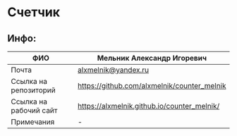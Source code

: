 # Счетчик


## Инфо:

| ФИО | Мельник Александр Игоревич |
| ------ | ------ |
| Почта | alxmelnik@yandex.ru|
| Ссылка на репозиторий | https://github.com/alxmelnik/counter_melnik|
| Ссылка на рабочий сайт | https://alxmelnik.github.io/counter_melnik/|
| Примечания | - |



